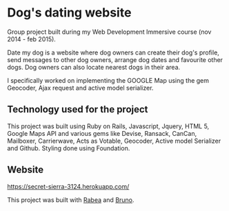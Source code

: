 # Dog's dating website
Group project built during my Web Development Immersive course (nov 2014 - feb 2015). 

Date my dog is a website where dog owners can create their dog's profile, send messages to other dog owners, arrange dog dates and favourite other dogs. Dog owners can also locate nearest dogs in their area. 

I specifically worked on implementing the GOOGLE Map using the gem Geocoder, Ajax request and active model serializer.

## Technology used for the project 
This project was built using Ruby on Rails, Javascript, Jquery, HTML 5, Google Maps API and various gems like Devise, Ransack, CanCan, Mailboxer, Carrierwave, Acts as Votable, Geocoder, Active model Serializer and Github. Styling done using Foundation.

## Website
 https://secret-sierra-3124.herokuapp.com/

This project was built with [Rabea] and [Bruno].

[Rabea]:https://github.com/RabeaGleissner
[Bruno]:https://github.com/bvinel